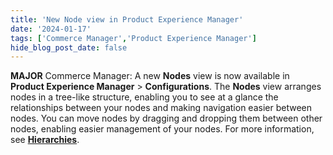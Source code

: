 ```yaml
---
title: 'New Node view in Product Experience Manager'
date: '2024-01-17'
tags: ['Commerce Manager','Product Experience Manager']
hide_blog_post_date: false
---
```


**MAJOR** Commerce Manager: A new **Nodes** view is now available in **Product Experience Manager** > **Configurations**. The **Nodes** view arranges nodes in a tree-like structure, enabling you to see at a glance the relationships between your nodes and making navigation easier between nodes. You can move nodes by dragging and dropping them between other nodes, enabling easier management of your nodes. For more information, see **[Hierarchies](https://elasticpath.dev/docs/pxm/hierarchies/hierarchy/overview)**.
